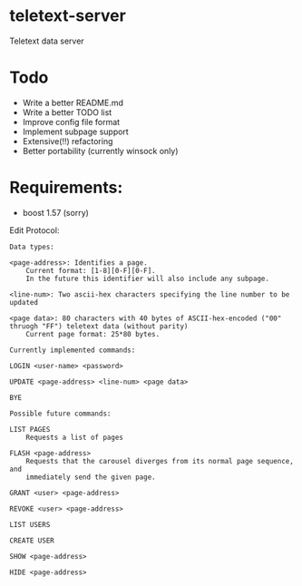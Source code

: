 # teletext-server

Teletext data server

# Todo

- Write a better README.md
- Write a better TODO list
- Improve config file format
- Implement subpage support
- Extensive(!!) refactoring
- Better portability (currently winsock only)

# Requirements:

- boost 1.57 (sorry)

Edit Protocol:

	Data types:

	<page-address>:	Identifies a page. 
		Current format: [1-8][0-F][0-F].
		In the future this identifier will also include any subpage.

	<line-num>: Two ascii-hex characters specifying the line number to be updated

	<page data>: 80 characters with 40 bytes of ASCII-hex-encoded ("00" thruogh "FF") teletext data (without parity)
		Current page format: 25*80 bytes.
	
	Currently implemented commands:
	
	LOGIN <user-name> <password>

	UPDATE <page-address> <line-num> <page data>

	BYE

	Possible future commands: 

	LIST PAGES
		Requests a list of pages

	FLASH <page-address>
		Requests that the carousel diverges from its normal page sequence, and
		immediately send the given page.

	GRANT <user> <page-address>

	REVOKE <user> <page-address>

	LIST USERS

	CREATE USER

	SHOW <page-address>

	HIDE <page-address>
